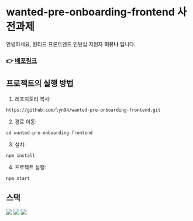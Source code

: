 # wanted-pre-onboarding-frontend 사전과제 

안녕하세요, 원티드 프론트엔드 인턴십 지원자 **이유나** 입니다.

### 👉 [배포링크](https://wanted-pre-onboarding-frontend-lfu3n7s74-lyn94.vercel.app/)
## 프로젝트의 실행 방법
1. 레포지토리 복사:
```
https://github.com/lyn94/wanted-pre-onboarding-frontend.git
```
2. 경로 이동:
```
cd wanted-pre-onboarding-frontend
```
3. 설치:
```
npm install
```
4. 프로젝트 실행:
```
npm start
```
## 스택
<img src="https://img.shields.io/badge/react-61DAFB?style=flat-square&logo=react&logoColor=white"/> <img src="https://img.shields.io/badge/axios-5A29E4?style=flat-square&logo=axios&logoColor=white"/> <img src="https://img.shields.io/badge/tailwindcss-06B6D4?style=flat-square&logo=tailwindcss&logoColor=white"/>
